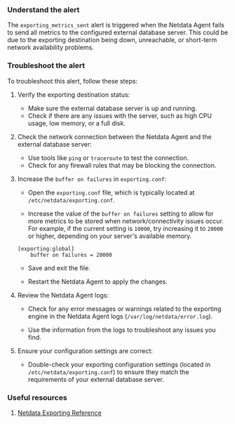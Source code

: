 ### Understand the alert

The `exporting_metrics_sent` alert is triggered when the Netdata Agent fails to send all metrics to the configured external database server. This could be due to the exporting destination being down, unreachable, or short-term network availability problems.

### Troubleshoot the alert

To troubleshoot this alert, follow these steps:

1. Verify the exporting destination status:

   - Make sure the external database server is up and running.
   - Check if there are any issues with the server, such as high CPU usage, low memory, or a full disk.

2. Check the network connection between the Netdata Agent and the external database server:

   - Use tools like `ping` or `traceroute` to test the connection.
   - Check for any firewall rules that may be blocking the connection.

3. Increase the `buffer on failures` in `exporting.conf`:

   - Open the `exporting.conf` file, which is typically located at `/etc/netdata/exporting.conf`.
   
   - Increase the value of the `buffer on failures` setting to allow for more metrics to be stored when network/connectivity issues occur. For example, if the current setting is `10000`, try increasing it to `20000` or higher, depending on your server's available memory.
   
   ```
   [exporting:global]
       buffer on failures = 20000
   ```
   
   - Save and exit the file.
   
   - Restart the Netdata Agent to apply the changes.

4. Review the Netdata Agent logs:

   - Check for any error messages or warnings related to the exporting engine in the Netdata Agent logs (`/var/log/netdata/error.log`).
   
   - Use the information from the logs to troubleshoot any issues you find.

5. Ensure your configuration settings are correct:

   - Double-check your exporting configuration settings (located in `/etc/netdata/exporting.conf`) to ensure they match the requirements of your external database server.

### Useful resources

1. [Netdata Exporting Reference](/docs/agent/src/exporting)
